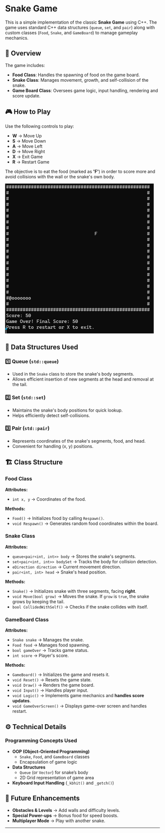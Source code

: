 # Snake Game

This is a simple implementation of the classic **Snake Game** using C++. The game uses standard C++ data structures (`queue`, `set`, and `pair`) along with custom classes (`Food`, `Snake`, and `GameBoard`) to manage gameplay mechanics.

## 📝 Overview

The game includes:
- **Food Class**: Handles the spawning of food on the game board.
- **Snake Class**: Manages movement, growth, and self-collision of the snake.
- **Game Board Class**: Oversees game logic, input handling, rendering and score update.

## 🎮 How to Play

Use the following controls to play:

- **W** → Move Up
- **S** → Move Down
- **A** → Move Left
- **D** → Move Right
- **X** → Exit Game
- **R** → Restart Game

The objective is to eat the food (marked as **'F'**) in order to score more and avoid collisions with the wall or the snake's own body.

![Game Screenshot](https://github.com/FeminaRathod/Snake-Game/blob/master/Screenshot%202025-02-12%20002757.png)

## 📌 Data Structures Used

### 1️⃣ Queue (`std::queue`)
- Used in the `Snake` class to store the snake's body segments.
- Allows efficient insertion of new segments at the head and removal at the tail.

### 2️⃣ Set (`std::set`)
- Maintains the snake's body positions for quick lookup.
- Helps efficiently detect self-collisions.

### 3️⃣ Pair (`std::pair`)
- Represents coordinates of the snake's segments, food, and head.
- Convenient for handling (x, y) positions.

## 🏗️ Class Structure

### **Food Class**
**Attributes:**
- `int x, y` → Coordinates of the food.

**Methods:**
- `Food()` → Initializes food by calling `Respawn()`.
- `void Respawn()` → Generates random food coordinates within the board.

### **Snake Class**
**Attributes:**
- `queue<pair<int, int>> body` → Stores the snake's segments.
- `set<pair<int, int>> bodySet` → Tracks the body for collision detection.
- `eDirection direction` → Current movement direction.
- `pair<int, int> head` → Snake's head position.

**Methods:**
- `Snake()` → Initializes snake with three segments, facing **right**.
- `void Move(bool grow)` → Moves the snake. If `grow` is `true`, the snake grows by keeping the tail.
- `bool CollidedWithSelf()` → Checks if the snake collides with itself.

### **GameBoard Class**
**Attributes:**
- `Snake snake` → Manages the snake.
- `Food food` → Manages food spawning.
- `bool gameOver` → Tracks game status.
- `int score` → Player's score.

**Methods:**
- `GameBoard()` → Initializes the game and resets it.
- `void Reset()` → Resets the game state.
- `void Draw()` → Renders the game board.
- `void Input()` → Handles player input.
- `void Logic()` → Implements game mechanics and **handles score updates**.
- `void GameOverScreen()` → Displays game-over screen and handles restart.

## ⚙️ Technical Details

### **Programming Concepts Used**
- **OOP (Object-Oriented Programming)**
  - `Snake`, `Food`, and `GameBoard` classes
  - Encapsulation of game logic
- **Data Structures**
  - `Queue` (or `Vector`) for snake’s body
  - 2D Grid representation of game area
- **Keyboard Input Handling** (`_kbhit()` and `_getch()`)

## 🚀 Future Enhancements
- **Obstacles & Levels** → Add walls and difficulty levels.
- **Special Power-ups** → Bonus food for speed boosts.
- **Multiplayer Mode** → Play with another snake.

---

